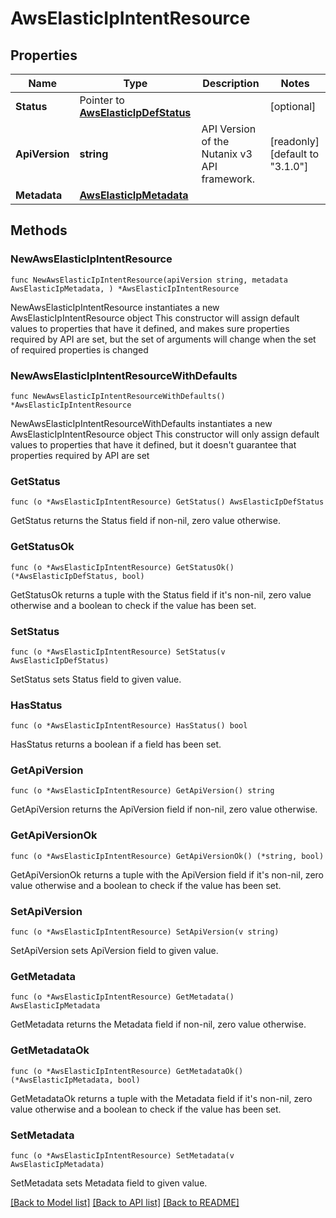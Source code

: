 # AwsElasticIpIntentResource

## Properties

Name | Type | Description | Notes
------------ | ------------- | ------------- | -------------
**Status** | Pointer to [**AwsElasticIpDefStatus**](AwsElasticIpDefStatus.md) |  | [optional] 
**ApiVersion** | **string** | API Version of the Nutanix v3 API framework. | [readonly] [default to "3.1.0"]
**Metadata** | [**AwsElasticIpMetadata**](AwsElasticIpMetadata.md) |  | 

## Methods

### NewAwsElasticIpIntentResource

`func NewAwsElasticIpIntentResource(apiVersion string, metadata AwsElasticIpMetadata, ) *AwsElasticIpIntentResource`

NewAwsElasticIpIntentResource instantiates a new AwsElasticIpIntentResource object
This constructor will assign default values to properties that have it defined,
and makes sure properties required by API are set, but the set of arguments
will change when the set of required properties is changed

### NewAwsElasticIpIntentResourceWithDefaults

`func NewAwsElasticIpIntentResourceWithDefaults() *AwsElasticIpIntentResource`

NewAwsElasticIpIntentResourceWithDefaults instantiates a new AwsElasticIpIntentResource object
This constructor will only assign default values to properties that have it defined,
but it doesn't guarantee that properties required by API are set

### GetStatus

`func (o *AwsElasticIpIntentResource) GetStatus() AwsElasticIpDefStatus`

GetStatus returns the Status field if non-nil, zero value otherwise.

### GetStatusOk

`func (o *AwsElasticIpIntentResource) GetStatusOk() (*AwsElasticIpDefStatus, bool)`

GetStatusOk returns a tuple with the Status field if it's non-nil, zero value otherwise
and a boolean to check if the value has been set.

### SetStatus

`func (o *AwsElasticIpIntentResource) SetStatus(v AwsElasticIpDefStatus)`

SetStatus sets Status field to given value.

### HasStatus

`func (o *AwsElasticIpIntentResource) HasStatus() bool`

HasStatus returns a boolean if a field has been set.

### GetApiVersion

`func (o *AwsElasticIpIntentResource) GetApiVersion() string`

GetApiVersion returns the ApiVersion field if non-nil, zero value otherwise.

### GetApiVersionOk

`func (o *AwsElasticIpIntentResource) GetApiVersionOk() (*string, bool)`

GetApiVersionOk returns a tuple with the ApiVersion field if it's non-nil, zero value otherwise
and a boolean to check if the value has been set.

### SetApiVersion

`func (o *AwsElasticIpIntentResource) SetApiVersion(v string)`

SetApiVersion sets ApiVersion field to given value.


### GetMetadata

`func (o *AwsElasticIpIntentResource) GetMetadata() AwsElasticIpMetadata`

GetMetadata returns the Metadata field if non-nil, zero value otherwise.

### GetMetadataOk

`func (o *AwsElasticIpIntentResource) GetMetadataOk() (*AwsElasticIpMetadata, bool)`

GetMetadataOk returns a tuple with the Metadata field if it's non-nil, zero value otherwise
and a boolean to check if the value has been set.

### SetMetadata

`func (o *AwsElasticIpIntentResource) SetMetadata(v AwsElasticIpMetadata)`

SetMetadata sets Metadata field to given value.



[[Back to Model list]](../README.md#documentation-for-models) [[Back to API list]](../README.md#documentation-for-api-endpoints) [[Back to README]](../README.md)


